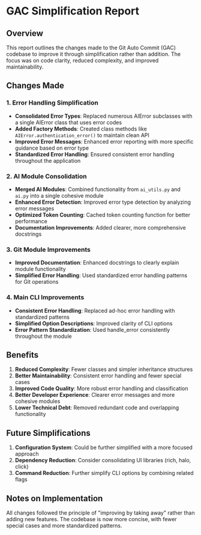 # GAC Simplification Report

## Overview

This report outlines the changes made to the Git Auto Commit (GAC) codebase to improve it through
simplification rather than addition. The focus was on code clarity, reduced complexity, and improved
maintainability.

## Changes Made

### 1. Error Handling Simplification

- **Consolidated Error Types**: Replaced numerous AIError subclasses with a single AIError class
  that uses error codes
- **Added Factory Methods**: Created class methods like `AIError.authentication_error()` to maintain
  clean API
- **Improved Error Messages**: Enhanced error reporting with more specific guidance based on error
  type
- **Standardized Error Handling**: Ensured consistent error handling throughout the application

### 2. AI Module Consolidation

- **Merged AI Modules**: Combined functionality from `ai_utils.py` and `ai.py` into a single
  cohesive module
- **Enhanced Error Detection**: Improved error type detection by analyzing error messages
- **Optimized Token Counting**: Cached token counting function for better performance
- **Documentation Improvements**: Added clearer, more comprehensive docstrings

### 3. Git Module Improvements

- **Improved Documentation**: Enhanced docstrings to clearly explain module functionality
- **Simplified Error Handling**: Used standardized error handling patterns for Git operations

### 4. Main CLI Improvements

- **Consistent Error Handling**: Replaced ad-hoc error handling with standardized patterns
- **Simplified Option Descriptions**: Improved clarity of CLI options
- **Error Pattern Standardization**: Used handle_error consistently throughout the module

## Benefits

1. **Reduced Complexity**: Fewer classes and simpler inheritance structures
2. **Better Maintainability**: Consistent error handling and fewer special cases
3. **Improved Code Quality**: More robust error handling and classification
4. **Better Developer Experience**: Clearer error messages and more cohesive modules
5. **Lower Technical Debt**: Removed redundant code and overlapping functionality

## Future Simplifications

1. **Configuration System**: Could be further simplified with a more focused approach
2. **Dependency Reduction**: Consider consolidating UI libraries (rich, halo, click)
3. **Command Reduction**: Further simplify CLI options by combining related flags

## Notes on Implementation

All changes followed the principle of "improving by taking away" rather than adding new features.
The codebase is now more concise, with fewer special cases and more standardized patterns.
